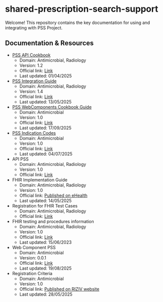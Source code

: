 # shared-prescription-search-support
Welcome! This repository contains the key documentation for using and integrating with PSS Project.

## Documentation & Resources
- [PSS API Cookbook](https://github.com/smals-belgium/shared-prescription-search-support/blob/master/PSS_API_Cookbook_v1.2.pdf)
  - Domain: Antimicrobial, Radiology
  - Version: 1.2
  - Official link: [Link](https://confluence.smals.be/pages/viewpage.action?pageId=460597855&spaceKey=HCHAUDIT&title=PSS%2BAntimicrobial&preview=/460597855/471842118/PSS_API_Cookbook_v1.2.pdf)
  - Last updated: 01/04/2025
- [PSS Integration Guide](https://github.com/smals-belgium/shared-prescription-search-support/blob/master/PSS%20Integration%20guide_Fin.pdf)
  - Domain: Antimicrobial, Radiology
  - Version: 1.4
  - Official link: [Link](https://confluence.smals.be/pages/viewpage.action?pageId=460597855&spaceKey=HCHAUDIT&title=PSS%2BAntimicrobial&preview=/460597855/471842094/PSS%20Integration%20guide_Fin.pdf)
  - Last updated: 13/05/2025
- [PSS WebComponents Cookbook Guide](https://github.com/smals-belgium/shared-prescription-search-support/blob/master/PSS_WebComponents_Cookbook_v1.pdf)
  - Domain: Antimicrobial
  - Version: 1.0
  - Official link: [Link](https://confluence.smals.be/pages/viewpage.action?pageId=460597855&spaceKey=HCHAUDIT&title=PSS%2BAntimicrobial&preview=/460597855/471842142/PSS_WebComponents_Cookbook_v1.pdf)
  - Last updated: 17/09/2025
- [PSS Indication Codes](https://github.com/smals-belgium/shared-prescription-search-support/blob/master/indication_codes%20(1).xlsx)
  - Domain: Antimicrobial
  - Version: 1.0
  - Official link: [Link](https://confluence.smals.be/pages/viewpage.action?pageId=460597855&spaceKey=HCHAUDIT&title=PSS%2BAntimicrobial&preview=/460597855/476131352/indication_codes.xlsx)
  - Last updated: 04/07/2025
- API PSS 
  - Domain: Antimicrobial, Radiology
  - Version: 1.0
  - Official link: [Link](https://portal.api.ehealth.fgov.be/api-details?apiId=a1977abb-7348-41bf-bd8f-3a7fc2f26e58&managerId=1&swaggerVersion=3.0&type=rest&usage=api&Itemid=171&catalogModuleId=120#methods)
- FHIR Implementation Guide
  - Domain: Antimicrobial, Radiology
  - Version: 1.0
  - Official link: [Published on eHealth](https://www.ehealth.fgov.be/standards/fhir/pss/artifacts.html)
  - Last updated: 14/05/2025
- Registration for FHIR Test Cases
  - Domain: Antimicrobial, Radiology
  - Official link: [Link](https://fhir-testserver.be/index.php/registration_form)
- FHIR testing and procedures information	
  - Domain: Antimicrobial, Radiology
  - Version: 1.0
  - Official link: [Link](https://docs.google.com/presentation/d/1mZEasXjsMlOKJKt5jRoWcZc2tCKtnH4T/edit?slide=id.p1#slide=id.p1)
  - Last updated: 15/06/2023
- Web Component PSS
  - Domain: Antimicrobial
  - Version: 0.0.1
  - Official link: [Link](https://www.npmjs.com/package/@smals-belgium-shared/shared-nihdi-pss-web-components)
  - Last updated: 19/08/2025
- Registration Criteria
  - Domain: Antimicrobial
  - Version: 1.0
  - Official link: [Published on RIZIV website](https://eur03.safelinks.protection.outlook.com/?url=https%3A%2F%2Fwww.riziv.fgov.be%2FSiteCollectionDocuments%2FPSS_Antimicrobial_Criteria_list_for_software_registration_Release_Version1_0.xlsx&data=05%7C02%7Cjeroen.dewilde%40riziv-inami.fgov.be%7C29c54d202af548bbacdb08dd9e0ca488%7C66c008a4b56549a993c9c1e64cad2e11%7C0%7C1%7C638840499977060738%7CUnknown%7CTWFpbGZsb3d8eyJFbXB0eU1hcGkiOnRydWUsIlYiOiIwLjAuMDAwMCIsIlAiOiJXaW4zMiIsIkFOIjoiTWFpbCIsIldUIjoyfQ%3D%3D%7C0%7C%7C%7C&sdata=S%2B1fqPZ8FWdWXEj2b0l89E1%2FvNpfEzHMp3UVYpEAQi0%3D&reserved=0)
  - Last updated: 28/05/2025
